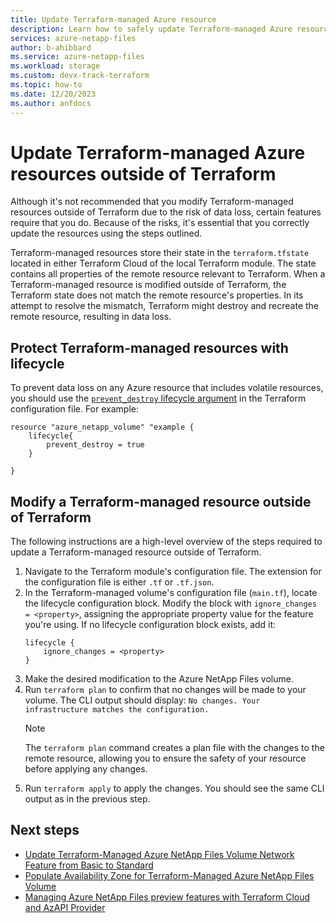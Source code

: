 ```yaml
---
title: Update Terraform-managed Azure resource 
description: Learn how to safely update Terraform-managed Azure resources to ensure the safety of your data. 
services: azure-netapp-files
author: b-ahibbard
ms.service: azure-netapp-files
ms.workload: storage
ms.custom: devx-track-terraform
ms.topic: how-to
ms.date: 12/20/2023
ms.author: anfdocs
---
```

# Update Terraform-managed Azure resources outside of Terraform

Although it's not recommended that you modify Terraform-managed resources outside of Terraform due to the risk of data loss, certain features require that you do. Because of the risks, it's essential that you correctly update the resources using the steps outlined. 

Terraform-managed resources store their state in the `terraform.tfstate` located in either Terraform Cloud of the local Terraform module. The state contains all properties of the remote resource relevant to Terraform. When a Terraform-managed resource is modified outside of Terraform, the Terraform state does not match the remote resource's properties. In its attempt to resolve the mismatch, Terraform might destroy and recreate the remote resource, resulting in data loss.  

## Protect Terraform-managed resources with lifecycle 

To prevent data loss on any Azure resource that includes volatile resources, you should use the [`prevent_destroy` lifecycle argument](https://developer.hashicorp.com/terraform/language/meta-arguments/lifecycle#prevent_destroy) in the Terraform configuration file. For example:

```
resource "azure_netapp_volume" "example {
    lifecycle{
        prevent_destroy = true
    }

}
```

## Modify a Terraform-managed resource outside of Terraform

The following instructions are a high-level overview of the steps required to update a Terraform-managed resource outside of Terraform. 

1. Navigate to the Terraform module's configuration file. The extension for the configuration file is either `.tf` or `.tf.json`.
1. In the Terraform-managed volume's configuration file (`main.tf`), locate the lifecycle configuration block. Modify the block with `ignore_changes = <property>`, assigning the appropriate property value for the feature you're using. If no lifecycle configuration block exists, add it:
    ```
    lifecycle {
        ignore_changes = <property>
    }
    ```
1. Make the desired modification to the Azure NetApp Files volume. 
1. Run `terraform plan` to confirm that no changes will be made to your volume. The CLI output should display: `No changes. Your infrastructure matches the configuration.`
    >[!NOTE]
    > The `terraform plan` command creates a plan file with the changes to the remote resource, allowing you to ensure the safety of your resource before applying any changes. 
1. Run `terraform apply` to apply the changes. You should see the same CLI output as in the previous step. 

## Next steps 

* [Update Terraform-Managed Azure NetApp Files Volume Network Feature from Basic to Standard](configure-network-features.md#update-terraform-managed-azure-netapp-files-volume-from-basic-to-standard)
* [Populate Availability Zone for Terraform-Managed Azure NetApp Files Volume](manage-availability-zone-volume-placement.md#populate-availability-zone-for-terraform-managed-volumes)
* [Managing Azure NetApp Files preview features with Terraform Cloud and AzAPI Provider](https://techcommunity.microsoft.com/t5/azure-architecture-blog/managing-azure-netapp-files-preview-features-with-terraform/ba-p/3657714)
